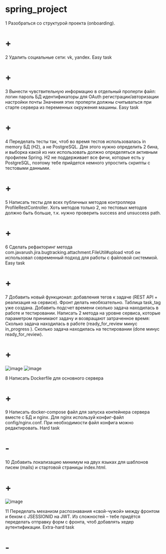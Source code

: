 ﻿# spring_project
1 Разобраться со структурой проекта (onboarding). <h1>+</h1></p>
2 Удалить социальные сети: vk, yandex. Easy task  <h1>+</h1> </p>
3 Вынести чувствительную информацию в отдельный проперти файл: логин пароль БД идентификаторы для OAuth регистрации/авторизации настройки почты Значения этих проперти должны считываться при старте сервера из переменных окружения машины. Easy task <h1>+</h1> </p>
4 Переделать тесты так, чтоб во время тестов использовалась in memory БД (H2), а не PostgreSQL. Для этого нужно определить 2 бина, и выборка какой из них использовать должно определяться активным профилем Spring. H2 не поддерживает все фичи, которые есть у PostgreSQL, поэтому тебе прийдется немного упростить скрипты с тестовыми данными.<h1>+</h1> </p>
5 Написать тесты для всех публичных методов контроллера ProfileRestController. Хоть методов только 2, но тестовых методов должно быть больше, т.к. нужно проверить success and unsuccess path. <h1>+</h1> </p>
6 Сделать рефакторинг метода com.javarush.jira.bugtracking.attachment.FileUtil#upload чтоб он использовал современный подход для работы с файловой системмой. Easy task <h1>+</h1> </p>
7 Добавить новый функционал: добавления тегов к задаче (REST API + реализация на сервисе). Фронт делать необязательно. Таблица task_tag уже создана. Добавить подсчет времени сколько задача находилась в работе и тестировании. Написать 2 метода на уровне сервиса, которые параметром принимают задачу и возвращают затраченное время: Сколько задача находилась в работе  (ready_for_review минус in_progress ). Сколько задача находилась на тестировании (done минус ready_for_review).  <h1>+</h1> </p> ![image](https://github.com/user-attachments/assets/92e40b9c-8867-435a-9ecf-92813d1de5f5) ![image](https://github.com/user-attachments/assets/d0aad21d-1f7a-411e-9c49-4fde45c0849d)


8 Написать Dockerfile для основного сервера   <h1>+</h1> </p>
9 Написать docker-compose файл для запуска контейнера сервера вместе с БД и nginx. Для nginx используй конфиг-файл config/nginx.conf. При необходимости файл конфига можно редактировать. Hard task   <h1>-</h1> </p>
10 Добавить локализацию минимум на двух языках для шаблонов писем (mails) и стартовой страницы index.html.   <h1>+</h1> </p> ![image](https://github.com/user-attachments/assets/529bf5b2-644b-4253-8bc1-c50de65080d9)

11 Переделать механизм распознавания «свой-чужой» между фронтом и беком с JSESSIONID на JWT. Из сложностей – тебе придётся переделать отправку форм с фронта, чтоб добавлять хедер аутентификации. Extra-hard task  <h1>-</h1> </p>

